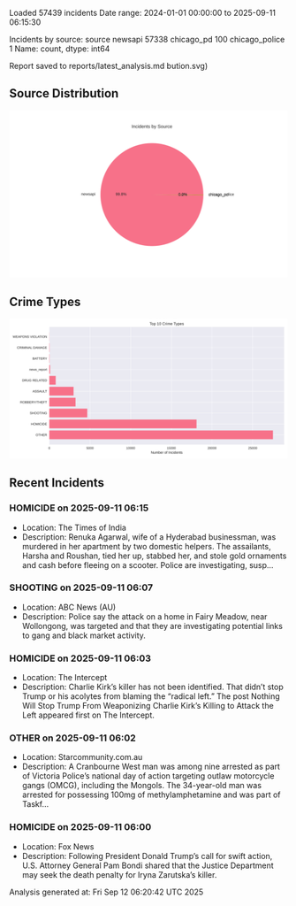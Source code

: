 
Loaded 57439 incidents
Date range: 2024-01-01 00:00:00 to 2025-09-11 06:15:30

Incidents by source:
source
newsapi           57338
chicago_pd          100
chicago_police        1
Name: count, dtype: int64

Report saved to reports/latest_analysis.md
bution.svg)

## Source Distribution
![Source Distribution](images/source_distribution.svg)

## Crime Types
![Crime Types](images/crime_types.svg)

## Recent Incidents

### HOMICIDE on 2025-09-11 06:15
- Location: The Times of India
- Description: Renuka Agarwal, wife of a Hyderabad businessman, was murdered in her apartment by two domestic helpers. The assailants, Harsha and Roushan, tied her up, stabbed her, and stole gold ornaments and cash before fleeing on a scooter. Police are investigating, susp…


### SHOOTING on 2025-09-11 06:07
- Location: ABC News (AU)
- Description: Police say the attack on a home in Fairy Meadow, near Wollongong, was targeted and that they are investigating potential links to gang and black market activity.


### HOMICIDE on 2025-09-11 06:03
- Location: The Intercept
- Description: Charlie Kirk’s killer has not been identified. That didn’t stop Trump or his acolytes from blaming the “radical left.”
The post Nothing Will Stop Trump From Weaponizing Charlie Kirk’s Killing to Attack the Left appeared first on The Intercept.


### OTHER on 2025-09-11 06:02
- Location: Starcommunity.com.au
- Description: A Cranbourne West man was among nine arrested as part of Victoria Police’s national day of action targeting outlaw motorcycle gangs (OMCG), including the Mongols. The 34-year-old man was arrested for possessing 100mg of methylamphetamine and was part of Taskf…


### HOMICIDE on 2025-09-11 06:00
- Location: Fox News
- Description: Following President Donald Trump’s call for swift action, U.S. Attorney General Pam Bondi shared that the Justice Department may seek the death penalty for Iryna Zarutska’s killer.

Analysis generated at: Fri Sep 12 06:20:42 UTC 2025
